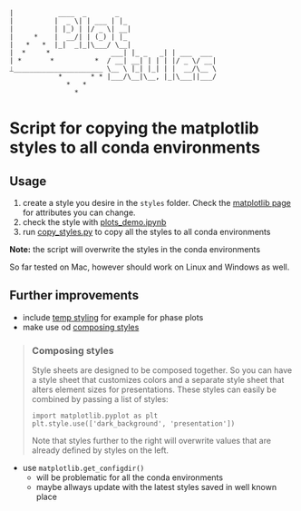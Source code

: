 ```
|           ____  _       _
|          |  _ \| | ___ | |_
|          | |_) | |/ _ \| __|
|     *    |  __/| | (_) | |_
|   *   *  |_|  _|_|\___/ \__|
|  *     *               ___| |_ _   _| | ___  ___
| *       *          *  / __| __| | | | |/ _ \/ __|
⏊______________________ \__ \ |_| |_| | |  __/\__ \
            *       * * |___/\__|\__, |_|\___||___/
              *   *
                *
```

# Script for copying the matplotlib styles to all conda environments

## Usage
1. create a style you desire in the `styles` folder. Check the [matplotlib page](https://matplotlib.org/stable/tutorials/introductory/customizing.html#the-default-matplotlibrc-file) for attributes you can change.
2. check the style with [plots_demo.ipynb](plots_demo.ipynb)
3. run [copy_styles.py](copy_styles.py) to copy all the styles to all conda environments

**Note:** the script will overwrite the styles in the conda environments

So far tested on Mac, however should work on Linux and Windows as well.

## Further improvements
- include [temp styling](https://matplotlib.org/stable/tutorials/introductory/customizing.html#temporary-styling) for example for phase plots
- make use od [composing styles](https://matplotlib.org/stable/users/explain/customizing.html#customizing-with-style-sheets)

> ### Composing styles
>
> Style sheets are designed to be composed together. So you can have a style sheet that customizes colors and a separate style sheet that alters element sizes for presentations. These styles can easily be combined by passing a list of styles:
>
> ```
> import matplotlib.pyplot as plt
> plt.style.use(['dark_background', 'presentation'])
> ```
> Note that styles further to the right will overwrite values that are already defined by styles on the left.

- use `matplotlib.get_configdir()`
  - will be problematic for all the conda environments
  - maybe allways update with the latest styles saved in well known place